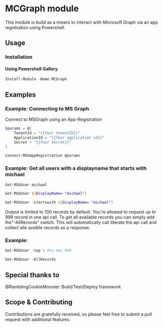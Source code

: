 # MCGraph module
This module is build as a means to interact with Microsoft Graph via an app registration using Powershell.

## Usage

### Installation
#### Using Powershell Gallery

```PowerShell
Install-Module -Name MCGraph
```

## Examples

### Example: Connecting to MS Graph

Connect to MSGraph using an App-Registration

```PowerShell
$params = @{
    TenantId = "{{Your tenentID}}"
    ApplicationId = "{{Your application id}}"
    Secret = "{{Your secret}}"
}

Connect-MSGAppRegistration @params
```

### Example: Get all users with a displayname that starts with michael

```PowerShell
Get-MSGUser michael 

Get-MSGUser ${DisplayName= "michael"}

Get-MSGUser -startswith ${DisplayName= "michael"}
```

Output is limited to 100 records by default. You're allowed to request up to 999 record in one api call. To get all available records you can simply add the"-AllRecords" switch. This will automatically call itterate the api call and collect alle avaible records as a response.  

### Example: 

```PowerShell
Get-MSGUser -top 1 #to max 999

Get-MSGUser -AllRecords 
```



## Special thanks to 
@RamblingCookieMonster: Build/Test/Deploy framework

## Scope & Contributing
Contributions are gratefully received, so please feel free to submit a pull request with additional features.

